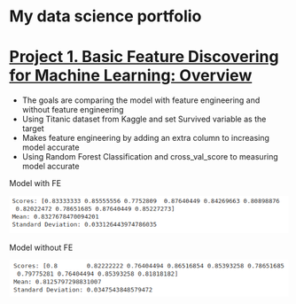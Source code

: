 # My data science portfolio

# [Project 1. Basic Feature Discovering for Machine Learning: Overview](https://github.com/irfanarga/Basic-Feature-Discovering-for-Machine-Learning)
* The goals are comparing the model with feature engineering and without feature engineering 
* Using Titanic dataset from Kaggle and set Survived variable as the target
* Makes feature engineering by adding an extra column to increasing model accurate
* Using Random Forest Classification and cross_val_score to measuring model accurate

Model with FE

![Model with FE](https://github.com/irfanarga/Irfan_Portfolio/blob/main/Image_project_1/Model%20accuration%20with%20FE.png)

Model without FE

![Model without FE](https://github.com/irfanarga/Irfan_Portfolio/blob/main/Image_project_1/Model%20accuration%20without%20FE.png)

